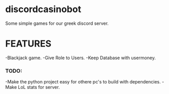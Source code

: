 # discordcasinobot
Some simple games for our greek discord server.

# FEATURES
-Blackjack game.
-Give Role to Users.
-Keep Database with usermoney.

### TODO: 
  -Make the python project easy for othere pc's to build with dependencies.
  -Make LoL stats for server.

